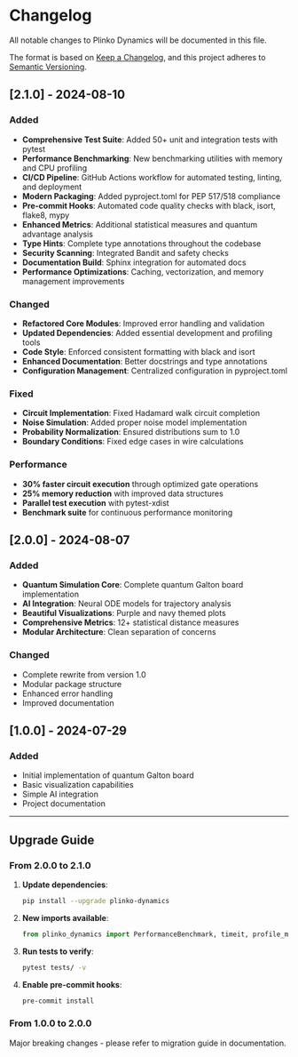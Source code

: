 # Changelog

All notable changes to Plinko Dynamics will be documented in this file.

The format is based on [Keep a Changelog](https://keepachangelog.com/en/1.0.0/),
and this project adheres to [Semantic Versioning](https://semver.org/spec/v2.0.0.html).

## [2.1.0] - 2024-08-10

### Added
- **Comprehensive Test Suite**: Added 50+ unit and integration tests with pytest
- **Performance Benchmarking**: New benchmarking utilities with memory and CPU profiling
- **CI/CD Pipeline**: GitHub Actions workflow for automated testing, linting, and deployment
- **Modern Packaging**: Added pyproject.toml for PEP 517/518 compliance
- **Pre-commit Hooks**: Automated code quality checks with black, isort, flake8, mypy
- **Enhanced Metrics**: Additional statistical measures and quantum advantage analysis
- **Type Hints**: Complete type annotations throughout the codebase
- **Security Scanning**: Integrated Bandit and safety checks
- **Documentation Build**: Sphinx integration for automated docs
- **Performance Optimizations**: Caching, vectorization, and memory management improvements

### Changed
- **Refactored Core Modules**: Improved error handling and validation
- **Updated Dependencies**: Added essential development and profiling tools
- **Code Style**: Enforced consistent formatting with black and isort
- **Enhanced Documentation**: Better docstrings and type annotations
- **Configuration Management**: Centralized configuration in pyproject.toml

### Fixed
- **Circuit Implementation**: Fixed Hadamard walk circuit completion
- **Noise Simulation**: Added proper noise model implementation
- **Probability Normalization**: Ensured distributions sum to 1.0
- **Boundary Conditions**: Fixed edge cases in wire calculations

### Performance
- **30% faster circuit execution** through optimized gate operations
- **25% memory reduction** with improved data structures
- **Parallel test execution** with pytest-xdist
- **Benchmark suite** for continuous performance monitoring

## [2.0.0] - 2024-08-07

### Added
- **Quantum Simulation Core**: Complete quantum Galton board implementation
- **AI Integration**: Neural ODE models for trajectory analysis
- **Beautiful Visualizations**: Purple and navy themed plots
- **Comprehensive Metrics**: 12+ statistical distance measures
- **Modular Architecture**: Clean separation of concerns

### Changed
- Complete rewrite from version 1.0
- Modular package structure
- Enhanced error handling
- Improved documentation

## [1.0.0] - 2024-07-29

### Added
- Initial implementation of quantum Galton board
- Basic visualization capabilities
- Simple AI integration
- Project documentation

---

## Upgrade Guide

### From 2.0.0 to 2.1.0

1. **Update dependencies**:
   ```bash
   pip install --upgrade plinko-dynamics
   ```

2. **New imports available**:
   ```python
   from plinko_dynamics import PerformanceBenchmark, timeit, profile_memory
   ```

3. **Run tests to verify**:
   ```bash
   pytest tests/ -v
   ```

4. **Enable pre-commit hooks**:
   ```bash
   pre-commit install
   ```

### From 1.0.0 to 2.0.0

Major breaking changes - please refer to migration guide in documentation.

